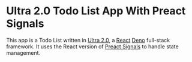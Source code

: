 # Ultra 2.0 Todo List App With Preact Signals

This app is a Todo List written in [Ultra 2.0](https://ultrajs.dev), a [React](https://reactjs.org) [Deno](https://deno.land) full-stack framework. It uses
the React version of [Preact Signals](https://preactjs.com/blog/introducing-signals/) to handle state management.

